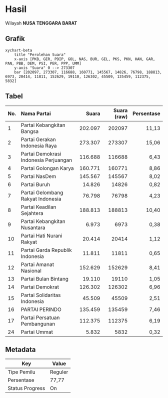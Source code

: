 # Hasil

Wilayah **NUSA TENGGARA BARAT**

## Grafik

```mermaid
xychart-beta
    title "Perolehan Suara"
    x-axis [PKB, GER, PDIP, GOL, NAS, BUR, GEL, PKS, PKN, HAN, GAR, PAN, PBB, DEM, PSI, PER, PPP, UMM]
    y-axis "Suara" 0 --> 273307
    bar [202097, 273307, 116688, 160771, 145567, 14826, 76798, 188813, 6973, 20414, 11811, 152629, 19110, 126302, 45509, 135459, 112375, 5832]
```

## Tabel

| No. | Nama Partai                           | Suara   | Suara (raw) | Persentase |
|:--- |:------------------------------------- | -------:| -----------:| ----------:|
| 1   | Partai Kebangkitan Bangsa             | 202.097 | 202097      | 11,13      |
| 2   | Partai Gerakan Indonesia Raya         | 273.307 | 273307      | 15,06      |
| 3   | Partai Demokrasi Indonesia Perjuangan | 116.688 | 116688      | 6,43       |
| 4   | Partai Golongan Karya                 | 160.771 | 160771      | 8,86       |
| 5   | Partai NasDem                         | 145.567 | 145567      | 8,02       |
| 6   | Partai Buruh                          | 14.826  | 14826       | 0,82       |
| 7   | Partai Gelombang Rakyat Indonesia     | 76.798  | 76798       | 4,23       |
| 8   | Partai Keadilan Sejahtera             | 188.813 | 188813      | 10,40      |
| 9   | Partai Kebangkitan Nusantara          | 6.973   | 6973        | 0,38       |
| 10  | Partai Hati Nurani Rakyat             | 20.414  | 20414       | 1,12       |
| 11  | Partai Garda Republik Indonesia       | 11.811  | 11811       | 0,65       |
| 12  | Partai Amanat Nasional                | 152.629 | 152629      | 8,41       |
| 13  | Partai Bulan Bintang                  | 19.110  | 19110       | 1,05       |
| 14  | Partai Demokrat                       | 126.302 | 126302      | 6,96       |
| 15  | Partai Solidaritas Indonesia          | 45.509  | 45509       | 2,51       |
| 16  | PARTAI PERINDO                        | 135.459 | 135459      | 7,46       |
| 17  | Partai Persatuan Pembangunan          | 112.375 | 112375      | 6,19       |
| 24  | Partai Ummat                          | 5.832   | 5832        | 0,32       |


## Metadata

| Key             | Value   |
| --------------- | ------- |
| Tipe Pemilu     | Reguler |
| Persentase      | 77,77   |
| Status Progress | On      |



